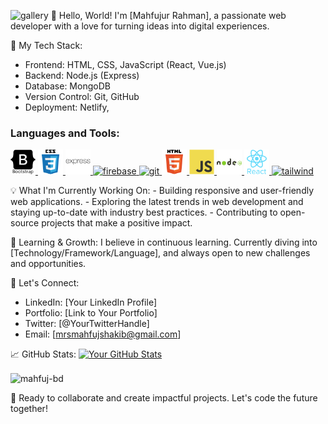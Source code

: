 ![gallery](https://github.com/mahfuj-bd/mahfuj-bd/assets/145707627/80d09368-d0d9-49aa-8082-420b11623169)
👋 Hello, World! I'm [Mahfujur Rahman], a passionate web developer with a love for turning ideas into digital experiences.

🚀 My Tech Stack:
- Frontend: HTML, CSS, JavaScript (React, Vue.js)
- Backend: Node.js (Express)
- Database: MongoDB
- Version Control: Git, GitHub
- Deployment: Netlify, 
<h3 align="left">Languages and Tools:</h3>
<p align="left"> <a href="https://getbootstrap.com" target="_blank" rel="noreferrer"> <img src="https://raw.githubusercontent.com/devicons/devicon/master/icons/bootstrap/bootstrap-plain-wordmark.svg" alt="bootstrap" width="40" height="40"/> </a> <a href="https://www.w3schools.com/css/" target="_blank" rel="noreferrer"> <img src="https://raw.githubusercontent.com/devicons/devicon/master/icons/css3/css3-original-wordmark.svg" alt="css3" width="40" height="40"/> </a> <a href="https://expressjs.com" target="_blank" rel="noreferrer"> <img src="https://raw.githubusercontent.com/devicons/devicon/master/icons/express/express-original-wordmark.svg" alt="express" width="40" height="40"/> </a> <a href="https://firebase.google.com/" target="_blank" rel="noreferrer"> <img src="https://www.vectorlogo.zone/logos/firebase/firebase-icon.svg" alt="firebase" width="40" height="40"/> </a> <a href="https://git-scm.com/" target="_blank" rel="noreferrer"> <img src="https://www.vectorlogo.zone/logos/git-scm/git-scm-icon.svg" alt="git" width="40" height="40"/> </a> <a href="https://www.w3.org/html/" target="_blank" rel="noreferrer"> <img src="https://raw.githubusercontent.com/devicons/devicon/master/icons/html5/html5-original-wordmark.svg" alt="html5" width="40" height="40"/> </a> <a href="https://developer.mozilla.org/en-US/docs/Web/JavaScript" target="_blank" rel="noreferrer"> <img src="https://raw.githubusercontent.com/devicons/devicon/master/icons/javascript/javascript-original.svg" alt="javascript" width="40" height="40"/> </a> <a href="https://nodejs.org" target="_blank" rel="noreferrer"> <img src="https://raw.githubusercontent.com/devicons/devicon/master/icons/nodejs/nodejs-original-wordmark.svg" alt="nodejs" width="40" height="40"/> </a> <a href="https://reactjs.org/" target="_blank" rel="noreferrer"> <img src="https://raw.githubusercontent.com/devicons/devicon/master/icons/react/react-original-wordmark.svg" alt="react" width="40" height="40"/> </a> <a href="https://tailwindcss.com/" target="_blank" rel="noreferrer"> <img src="https://www.vectorlogo.zone/logos/tailwindcss/tailwindcss-icon.svg" alt="tailwind" width="40" height="40"/> </a> </p>
💡 What I'm Currently Working On:
- Building responsive and user-friendly web applications.
- Exploring the latest trends in web development and staying up-to-date with industry best practices.
- Contributing to open-source projects that make a positive impact.

🌱 Learning & Growth:
I believe in continuous learning. Currently diving into [Technology/Framework/Language], and always open to new challenges and opportunities.

🤝 Let's Connect:
- LinkedIn: [Your LinkedIn Profile]
- Portfolio: [Link to Your Portfolio]
- Twitter: [@YourTwitterHandle]
- Email: [mrsmahfujshakib@gmail.com]

📈 GitHub Stats:
[![Your GitHub Stats](https://github-readme-stats.vercel.app/api?username=YourGitHubUsername&show_icons=true&theme=radical)](https://github.com/YourGitHubUsername)
<p><img align="center" src="https://github-readme-streak-stats.herokuapp.com/?user=mahfuj-bd&" alt="mahfuj-bd" /></p>
🚀 Ready to collaborate and create impactful projects. Let's code the future together!
